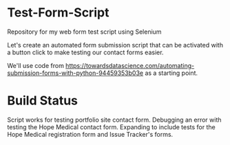 # Test-Form-Script
Repository for my web form test script using Selenium


Let's create an automated form submission script that can be activated with a button click to make testing our contact forms easier.

We'll use code from https://towardsdatascience.com/automating-submission-forms-with-python-94459353b03e
as a starting point.

# Build Status
Script works for testing portfolio site contact form. Debugging an error with testing the Hope Medical contact form. Expanding to include tests for the Hope Medical registration form and Issue Tracker's forms.
